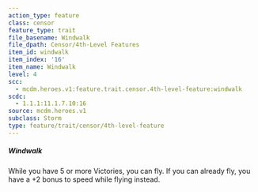 ```yaml
---
action_type: feature
class: censor
feature_type: trait
file_basename: Windwalk
file_dpath: Censor/4th-Level Features
item_id: windwalk
item_index: '16'
item_name: Windwalk
level: 4
scc:
  - mcdm.heroes.v1:feature.trait.censor.4th-level-feature:windwalk
scdc:
  - 1.1.1:11.1.7.10:16
source: mcdm.heroes.v1
subclass: Storm
type: feature/trait/censor/4th-level-feature
---
```


##### Windwalk

While you have 5 or more Victories, you can fly. If you can already fly, you have a +2 bonus to speed while flying instead.
